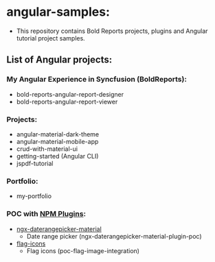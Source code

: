 # angular-samples:
- This repository contains Bold Reports projects, plugins and Angular tutorial project samples.

## List of Angular projects:

### My Angular Experience in Syncfusion (BoldReports):
- bold-reports-angular-report-designer
- bold-reports-angular-report-viewer

### Projects:
- angular-material-dark-theme
- angular-material-mobile-app
- crud-with-material-ui
- getting-started (Angular CLI)
- jspdf-tutorial

### Portfolio:
- my-portfolio

### POC with [NPM Plugins](https://www.npmjs.com/):
- [ngx-daterangepicker-material](https://www.npmjs.com/package/ngx-daterangepicker-material)
  - Date range picker (ngx-daterangepicker-material-plugin-poc)
- [flag-icons](https://www.npmjs.com/package/flag-icons)
  - Flag icons (poc-flag-image-integration)